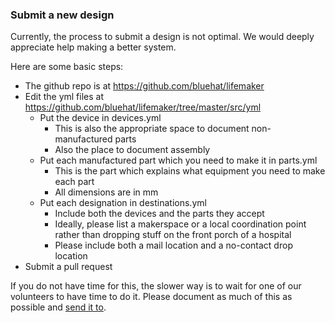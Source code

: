 ### Submit a new design

Currently, the process to submit a design is not optimal. We would deeply appreciate help making a better system.

Here are some basic steps:
- The github repo is at https://github.com/bluehat/lifemaker
- Edit the yml files at https://github.com/bluehat/lifemaker/tree/master/src/yml
  - Put the device in devices.yml 
    - This is also the appropriate space to document non-manufactured parts
    - Also the place to document assembly
  - Put each manufactured part which you need to make it in parts.yml
    - This is the part which explains what equipment you need to make each part
    - All dimensions are in mm
  - Put each designation in destinations.yml
    - Include both the devices and the parts they accept
    - Ideally, please list a makerspace or a local coordination point rather than dropping stuff on the front porch of a hospital
    - Please include both a mail location and a no-contact drop location
- Submit a pull request

If you do not have time for this, the slower way is to wait for one of our volunteers to have time to do it. Please document as much of this as possible and [send it to](mailto:makers@lifemaker.org?subject=New%20Design).